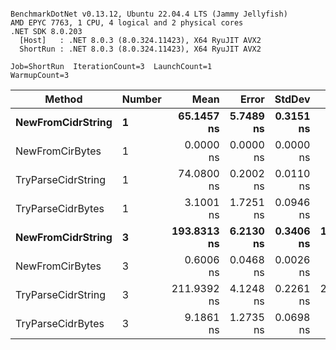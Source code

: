 ```

BenchmarkDotNet v0.13.12, Ubuntu 22.04.4 LTS (Jammy Jellyfish)
AMD EPYC 7763, 1 CPU, 4 logical and 2 physical cores
.NET SDK 8.0.203
  [Host]   : .NET 8.0.3 (8.0.324.11423), X64 RyuJIT AVX2
  ShortRun : .NET 8.0.3 (8.0.324.11423), X64 RyuJIT AVX2

Job=ShortRun  IterationCount=3  LaunchCount=1  
WarmupCount=3  

```
| Method             | Number | Mean        | Error     | StdDev    | Min         | Max         | Allocated |
|------------------- |------- |------------:|----------:|----------:|------------:|------------:|----------:|
| **NewFromCidrString**  | **1**      |  **65.1457 ns** | **5.7489 ns** | **0.3151 ns** |  **64.7973 ns** |  **65.4108 ns** |         **-** |
| NewFromCirBytes    | 1      |   0.0000 ns | 0.0000 ns | 0.0000 ns |   0.0000 ns |   0.0000 ns |         - |
| TryParseCidrString | 1      |  74.0800 ns | 0.2002 ns | 0.0110 ns |  74.0699 ns |  74.0917 ns |         - |
| TryParseCidrBytes  | 1      |   3.1001 ns | 1.7251 ns | 0.0946 ns |   3.0334 ns |   3.2083 ns |         - |
| **NewFromCidrString**  | **3**      | **193.8313 ns** | **6.2130 ns** | **0.3406 ns** | **193.4545 ns** | **194.1173 ns** |         **-** |
| NewFromCirBytes    | 3      |   0.6006 ns | 0.0468 ns | 0.0026 ns |   0.5981 ns |   0.6032 ns |         - |
| TryParseCidrString | 3      | 211.9392 ns | 4.1248 ns | 0.2261 ns | 211.6915 ns | 212.1346 ns |         - |
| TryParseCidrBytes  | 3      |   9.1861 ns | 1.2735 ns | 0.0698 ns |   9.1175 ns |   9.2570 ns |         - |
